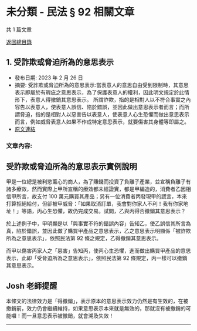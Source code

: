 # 未分類 - 民法 § 92 相關文章

共 1 篇文章

[返回總目錄](00_總目錄.md)

## 1. 受詐欺或脅迫所為的意思表示

- 發布日期: 2023 年 2 月 26 日
- 摘要: 受詐欺或脅迫所為的意思表示:當表意人的意思自由受到限制時，其意思表示即屬於有瑕疵之意思表示，為了保護表意人的權利，因此明文規定於此情形下，表意人得撤銷其意思表示。
所謂詐欺，指的是相對人以不符合事實之內容告以表意人，使表意人誤信、陷於錯誤，並因此做出意思表示者而言；而所謂脅迫，指的是相對人以惡害告以表意人，使表意人心生恐懼而做出意思表示而言，例如威脅表意人如果不作成特定意思表示，就要傷害其身體等即屬之。
- [原文連結](https://www.jasper-realestate.com/%e5%8f%97%e8%a9%90%e6%ac%ba%e6%88%96%e8%84%85%e8%bf%ab%e6%89%80%e7%82%ba%e7%9a%84%e6%84%8f%e6%80%9d%e8%a1%a8%e7%a4%ba/)

### 文章內容:

## 受詐欺或脅迫所為的意思表示實例說明

甲是一位總是被利慾薰心的商人，為了賺錢而投資了負離子產業，並宣稱負離子有諸多療效，然而實際上甲所宣稱的療效都未經證實，都是甲編造的，消費者乙因相信甲所言，故支付 100 萬元購買其產品；另有一位消費者丙發現甲的謊言，本來打算拒絕給付，但卻被甲威脅：「如果取消訂單，我會對你家人不利！我有你家地址！」等語，丙心生恐懼，故仍完成交易。試問，乙與丙得否撤銷其意思表示？

於上述例子中，甲明顯是以「與事實不符的錯誤內容」告知乙，使乙誤信其所言為真，陷於錯誤，並因此做了購買甲產品之意思表示，乙之意思表示明顯係「被詐欺所為之意思表示」，依照民法第 92 條之規定，乙得撤銷其意思表示。

而甲以傷害丙家人之「惡害」告知丙，使丙心生恐懼，進而做出購買甲產品的意思表示，此即「受脅迫所為之意思表示」，依照民法第 92 條規定，丙一樣可以撤銷其意思表示。

## Josh 老師提醒

本條文的法律效力是「得撤銷」，表示原本的意思表示效力仍然是有生效的，在被撤銷前，效力仍會繼續維持，如果意思表示本來就是無效的，那就沒有被撤銷的可能囉！而一旦意思表示被撤銷，就會溯及失效！

---

